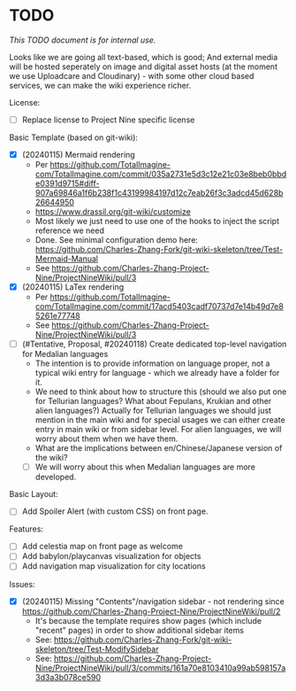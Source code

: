 # TODO

<!-- Should we use projects? Projects is reserved for published Project Nine tasks to the public, which we shall not use now. 
Should we use Issues for todo? Issues should really be used for technical issues - some of the "todos" might be issues.
Should we use Discussion for ideas, advice, feature requests, and issues? Maybe. Again, that's for public use, for internal and collaborator use, we just use this TODO.
-->

*This TODO document is for internal use.*

Looks like we are going all text-based, which is good; And external media will be hosted seperately on image and digital asset hosts (at the moment we use Uploadcare and Cloudinary) - with some other cloud based services, we can make the wiki experience richer.

License:

- [ ] Replace license to Project Nine specific license

Basic Template (based on git-wiki):

- [x] (20240115) Mermaid rendering
    * Per https://github.com/TotalImagine-com/TotalImagine.com/commit/035a2731e5d3c12e21c03e8beb0bbde0391d9715#diff-907a69846a1f6b238f1c43199984197d12c7eab26f3c3adcd45d628b26644950
    * https://www.drassil.org/git-wiki/customize
    * Most likely we just need to use one of the hooks to inject the script reference we need
    * Done. See minimal configuration demo here: https://github.com/Charles-Zhang-Fork/git-wiki-skeleton/tree/Test-Mermaid-Manual
    * See https://github.com/Charles-Zhang-Project-Nine/ProjectNineWiki/pull/3
- [x] (20240115) LaTex rendering
    * Per https://github.com/TotalImagine-com/TotalImagine.com/commit/17acd5403cadf70737d7e14b49d7e85261e77748
    * See https://github.com/Charles-Zhang-Project-Nine/ProjectNineWiki/pull/3
- [ ] (#Tentative, Proposal, #20240118) Create dedicated top-level navigation for Medalian languages
    * The intention is to provide information on language proper, not a typical wiki entry for language - which we already have a folder for it.
    * We need to think about how to structure this (should we also put one for Tellurian languages? What about Fepulans, Krukian and other alien languages?) Actually for Tellurian languages we should just mention in the main wiki and for special usages we can either create entry in main wiki or from sidebar level. For alien languages, we will worry about them when we have them.
    * What are the implications between en/Chinese/Japanese version of the wiki?
    - [ ] We will worry about this when Medalian languages are more developed.

Basic Layout:

- [ ] Add Spoiler Alert (with custom CSS) on front page.

Features:

- [ ] Add celestia map on front page as welcome
- [ ] Add babylon/playcanvas visualization for objects
- [ ] Add navigation map visualization for city locations

Issues:

- [x] (20240115) Missing "Contents"/navigation sidebar - not rendering since https://github.com/Charles-Zhang-Project-Nine/ProjectNineWiki/pull/2
    * It's because the template requires show pages (which include "recent" pages) in order to show additional sidebar items
    * See: https://github.com/Charles-Zhang-Fork/git-wiki-skeleton/tree/Test-ModifySidebar
    * See: https://github.com/Charles-Zhang-Project-Nine/ProjectNineWiki/pull/3/commits/161a70e8103410a99ab598157a3d3a3b078ce590